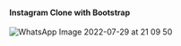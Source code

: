 #### Instagram Clone with Bootstrap
![WhatsApp Image 2022-07-29 at 21 09 50](https://user-images.githubusercontent.com/75277382/181832690-34369fa2-4854-4ad5-a9fa-76578d4b1e71.jpeg)
